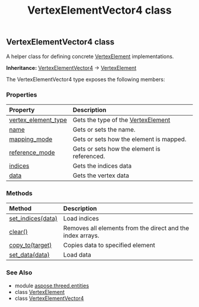 ﻿---
title: VertexElementVector4 class
second_title: Aspose.3D for Python via .NET API References
description: 
type: docs
weight: 540
url: /python-net/aspose.threed.entities/vertexelementvector4/
is_root: false
---

## VertexElementVector4 class

A helper class for defining concrete [VertexElement](/3d/python-net/aspose.threed.entities/vertexelement) implementations.



**Inheritance:** [VertexElementVector4](/3d/python-net/aspose.threed.entities/vertexelementvector4) → 
[VertexElement](/3d/python-net/aspose.threed.entities/vertexelement)



The VertexElementVector4 type exposes the following members:

### Properties
| Property | Description |
| :- | :- |
| [vertex_element_type](/3d/python-net/aspose.threed.entities/vertexelementvector4/vertex_element_type) | Gets the type of the [VertexElement](/3d/python-net/aspose.threed.entities/vertexelement) |
| [name](/3d/python-net/aspose.threed.entities/vertexelementvector4/name) | Gets or sets the name. |
| [mapping_mode](/3d/python-net/aspose.threed.entities/vertexelementvector4/mapping_mode) | Gets or sets how the element is mapped. |
| [reference_mode](/3d/python-net/aspose.threed.entities/vertexelementvector4/reference_mode) | Gets or sets how the element is referenced. |
| [indices](/3d/python-net/aspose.threed.entities/vertexelementvector4/indices) | Gets the indices data |
| [data](/3d/python-net/aspose.threed.entities/vertexelementvector4/data) | Gets the vertex data |


### Methods
| Method | Description |
| :- | :- |
| [set_indices(data)](/3d/python-net/aspose.threed.entities/vertexelementvector4/set_indices/#list) | Load indices |
| [clear()](/3d/python-net/aspose.threed.entities/vertexelementvector4/clear/#) | Removes all elements from the direct and the index arrays. |
| [copy_to(target)](/3d/python-net/aspose.threed.entities/vertexelementvector4/copy_to/#VertexElementVector4) | Copies data to specified element |
| [set_data(data)](/3d/python-net/aspose.threed.entities/vertexelementvector4/set_data/#list) | Load data |



### See Also
* module [aspose.threed.entities](..)
* class [VertexElement](/3d/python-net/aspose.threed.entities/vertexelement)
* class [VertexElementVector4](/3d/python-net/aspose.threed.entities/vertexelementvector4)
